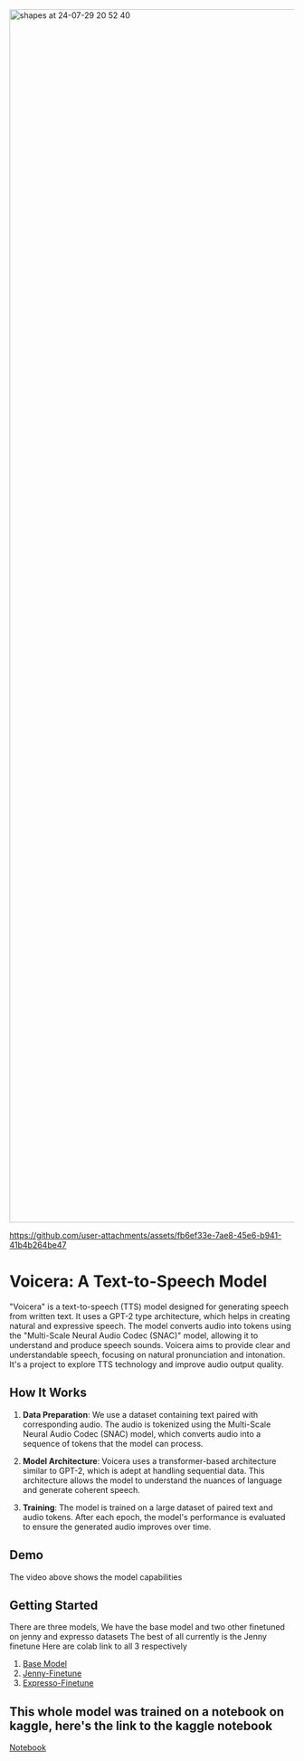 <img width="2144" alt="shapes at 24-07-29 20 52 40" src="https://github.com/user-attachments/assets/7c930398-3ee1-4c88-947e-7e268ba0f25c">


https://github.com/user-attachments/assets/fb6ef33e-7ae8-45e6-b941-41b4b264be47

# Voicera: A Text-to-Speech Model

"Voicera" is a text-to-speech (TTS) model designed for generating speech from written text. It uses a GPT-2 type architecture, which helps in creating natural and expressive speech. 
The model converts audio into tokens using the "Multi-Scale Neural Audio Codec (SNAC)" model, allowing it to understand and produce speech sounds. 
Voicera aims to provide clear and understandable speech, focusing on natural pronunciation and intonation. It's a project to explore TTS technology and improve audio output quality.

## How It Works

1. **Data Preparation**: We use a dataset containing text paired with corresponding audio. The audio is tokenized using the Multi-Scale Neural Audio Codec (SNAC) model, which converts audio into a sequence of tokens that the model can process.

2. **Model Architecture**: Voicera uses a transformer-based architecture similar to GPT-2, which is adept at handling sequential data. This architecture allows the model to understand the nuances of language and generate coherent speech.

3. **Training**: The model is trained on a large dataset of paired text and audio tokens. After each epoch, the model's performance is evaluated to ensure the generated audio improves over time.




## Demo

The video above shows the model capabilities 

## Getting Started

There are three models, We have the base model and two other finetuned on jenny and expresso datasets
The best of all currently is the Jenny finetune
Here are colab link to all 3 respectively
1. [Base Model](https://colab.research.google.com/drive/10nPKliRs1C3ofv2J16_HGDlmzfd-yBtj#scrollTo=r17orAuZ45Q2)
2. [Jenny-Finetune](https://colab.research.google.com/drive/1MSzGGqIhGYVCn76alsX9oBzwC4EtOQSR#scrollTo=Oz0DG-MtovBw)
3. [Expresso-Finetune](https://colab.research.google.com/drive/1wzwSOtpT1CpEMvbcjvvgEKQZoQa5bX2p#scrollTo=YrBUwCNYmmUW&uniqifier=1)

## This whole model was trained on a notebook on kaggle, here's the link to the kaggle notebook
[Notebook](https://www.kaggle.com/code/dillisecond/tts-snac-base/edit)


